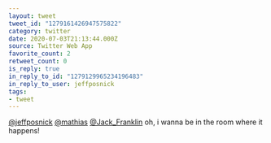```yaml
---
layout: tweet
tweet_id: "1279161426947575822"
category: twitter
date: 2020-07-03T21:13:44.000Z
source: Twitter Web App
favorite_count: 2
retweet_count: 0
is_reply: true
in_reply_to_id: "1279129965234196483"
in_reply_to_user: jeffposnick
tags:
- tweet
---
```


[@jeffposnick](https://twitter.com/@jeffposnick) [@mathias](https://twitter.com/@mathias) [@Jack_Franklin](https://twitter.com/@Jack_Franklin) oh, i wanna be in the room where it happens!
